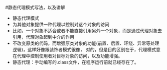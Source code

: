 #静态代理模式写法，以及讲解

- 静态代理模式
- 为其他对象提供一种代理以控制对这个对象的访问
- 比如，一个对象不适合或者不能直接引用另外一个对象，而是通过代理对象去引用，代理对象起到中介的作用
- 不改变原类的代码，而增强原类对象的功能(前置、后置、环绕、异常等处理逻辑)，这样好像跟装饰者模式很像，
对的，但是目的区别在于，代理模式意在代理中控制使用者对目标对象的访问，以及功能增强。
- 静态代理：手动编写的.class文件，在程序运行前就已经存在了。